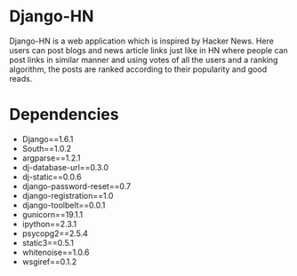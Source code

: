Django-HN
==================

Django-HN is a web application which is inspired by Hacker News. Here users can post blogs and news article links just like in HN where people can post links in similar manner and using votes of all the users and a ranking algorithm, the posts are ranked according to their popularity and good reads.

Dependencies
============

* Django==1.6.1
* South==1.0.2
* argparse==1.2.1
* dj-database-url==0.3.0
* dj-static==0.0.6
* django-password-reset==0.7
* django-registration==1.0
* django-toolbelt==0.0.1
* gunicorn==19.1.1
* ipython==2.3.1
* psycopg2==2.5.4
* static3==0.5.1
* whitenoise==1.0.6
* wsgiref==0.1.2
